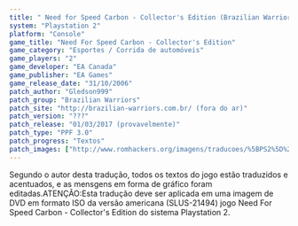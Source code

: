 ```yaml
---
title: " Need for Speed Carbon - Collector's Edition (Brazilian Warriors)"
system: "Playstation 2"
platform: "Console"
game_title: "Need For Speed Carbon - Collector's Edition"
game_category: "Esportes / Corrida de automóveis"
game_players: "2"
game_developer: "EA Canada"
game_publisher: "EA Games"
game_release_date: "31/10/2006"
patch_author: "Gledson999"
patch_group: "Brazilian Warriors"
patch_site: "http://brazilian-warriors.com.br/ (fora do ar)"
patch_version: "???"
patch_release: "01/03/2017 (provavelmente)"
patch_type: "PPF 3.0"
patch_progress: "Textos"
patch_images: ["http://www.romhackers.org/imagens/traducoes/%5BPS2%5D%20Need%20For%20Speed%20Carbon%20-%20Collector's%20Edition%20-%20Gledson999%20-%201.jpg","http://www.romhackers.org/imagens/traducoes/%5BPS2%5D%20Need%20For%20Speed%20Carbon%20-%20Collector's%20Edition%20-%20Gledson999%20-%202.jpg","http://www.romhackers.org/imagens/traducoes/%5BPS2%5D%20Need%20For%20Speed%20Carbon%20-%20Collector's%20Edition%20-%20Gledson999%20-%203.jpg"]
---
```

Segundo o autor desta tradução, todos os textos do jogo estão traduzidos e acentuados, e as mensgens em forma de gráfico foram editadas.ATENÇÃO:Esta tradução deve ser aplicada em uma imagem de DVD em formato ISO da versão americana (SLUS-21494) jogo Need For Speed Carbon - Collector's Edition do sistema Playstation 2.